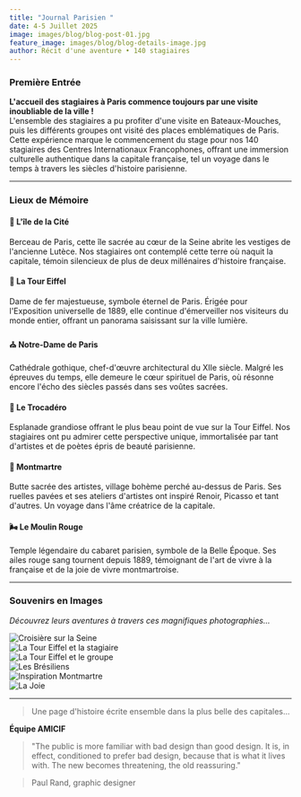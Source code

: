```yaml
---
title: "Journal Parisien "
date: 4-5 Juillet 2025
image: images/blog/blog-post-01.jpg
feature_image: images/blog/blog-details-image.jpg
author: Récit d'une aventure • 140 stagiaires
---
```

### Première Entrée  
**L'accueil des stagiaires à Paris commence toujours par une visite inoubliable de la ville !**  
L'ensemble des stagiaires a pu profiter d'une visite en Bateaux-Mouches, puis les différents groupes ont visité des places emblématiques de Paris. Cette expérience marque le commencement du stage pour nos 140 stagiaires des Centres Internationaux Francophones, offrant une immersion culturelle authentique dans la capitale française, tel un voyage dans le temps à travers les siècles d'histoire parisienne.

---

### Lieux de Mémoire  

#### 🏰 L'île de la Cité  
Berceau de Paris, cette île sacrée au cœur de la Seine abrite les vestiges de l'ancienne Lutèce. Nos stagiaires ont contemplé cette terre où naquit la capitale, témoin silencieux de plus de deux millénaires d'histoire française.

#### 🗼 La Tour Eiffel  
Dame de fer majestueuse, symbole éternel de Paris. Érigée pour l'Exposition universelle de 1889, elle continue d'émerveiller nos visiteurs du monde entier, offrant un panorama saisissant sur la ville lumière.

#### ⛪ Notre-Dame de Paris  
Cathédrale gothique, chef-d'œuvre architectural du XIIe siècle. Malgré les épreuves du temps, elle demeure le cœur spirituel de Paris, où résonne encore l'écho des siècles passés dans ses voûtes sacrées.

#### 🌟 Le Trocadéro  
Esplanade grandiose offrant le plus beau point de vue sur la Tour Eiffel. Nos stagiaires ont pu admirer cette perspective unique, immortalisée par tant d'artistes et de poètes épris de beauté parisienne.

#### 🎨 Montmartre  
Butte sacrée des artistes, village bohème perché au-dessus de Paris. Ses ruelles pavées et ses ateliers d'artistes ont inspiré Renoir, Picasso et tant d'autres. Un voyage dans l'âme créatrice de la capitale.

#### 🌬️ Le Moulin Rouge  
Temple légendaire du cabaret parisien, symbole de la Belle Époque. Ses ailes rouge sang tournent depuis 1889, témoignant de l'art de vivre à la française et de la joie de vivre montmartroise.

---

### Souvenirs en Images  
*Découvrez leurs aventures à travers ces magnifiques photographies...*

![Croisière sur la Seine](https://amisite-cif-1958.firebaseapp.com/images/blog/saine-Bateaux-Mouches.jpg)  
![La Tour Eiffel et la stagiaire](https://amisite-cif-1958.firebaseapp.com/images/blog/contempler-tour-eiffel.jpg)  
![La Tour Eiffel et le groupe](https://amisite-cif-1958.firebaseapp.com/images/blog/toureiffel.jpg)  
![Les Brésiliens](https://amisite-cif-1958.firebaseapp.com/images/blog/bresil.jpg)  
![Inspiration Montmartre](https://amisite-cif-1958.firebaseapp.com/images/blog/montmantre-visite.jpg)  
![La Joie](https://amisite-cif-1958.firebaseapp.com/images/blog/le-visages.jpg)

---

> Une page d'histoire écrite ensemble dans la plus belle des capitales...

**Équipe AMICIF**

> "The public is more familiar with bad design than good design. It is, in effect, conditioned to prefer bad design, because that is what it lives with. The new becomes threatening, the old reassuring."



> Paul Rand, graphic designer

